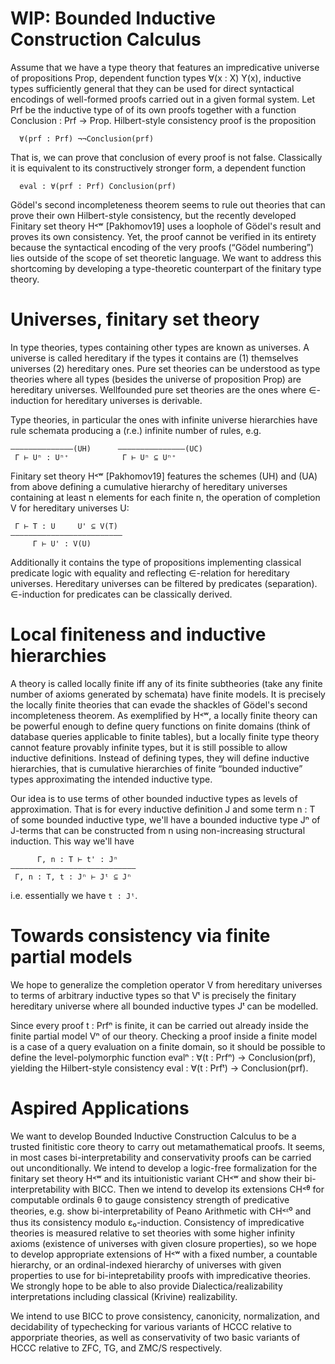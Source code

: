 WIP: Bounded Inductive Construction Calculus
============================================

Assume that we have a type theory that features an impredicative universe of propositions Prop, dependent function types ∀(x : X) Y(x), inductive types sufficiently general that they can be used for direct syntactical encodings of well-formed proofs carried out in a given formal system. Let Prf be the inductive type of of its own proofs together with a function Conclusion : Prf → Prop. Hilbert-style consistency proof is the proposition
```
  ∀(prf : Prf) ¬¬Conclusion(prf)
```
That is, we can prove that conclusion of every proof is not false. Classically it is equivalent to its constructively stronger form, a dependent function
```
  eval : ∀(prf : Prf) Conclusion(prf)
```

Gödel's second incompleteness theorem seems to rule out theories that can prove their own Hilbert-style consistency, but the recently developed Finitary set theory H˂ʷ [Pakhomov19] uses a loophole of Gödel's result and proves its own consistency. Yet, the proof cannot be verified in its entirety because the syntactical encoding of the very proofs (“Gödel numbering”) lies outside of the scope of set theoretic language. We want to address this shortcoming by developing a type-theoretic counterpart of the finitary type theory.


# Universes, finitary set theory

In type theories, types containing other types are known as universes. A universe is called hereditary if the types it contains are (1) themselves universes (2) hereditary ones. Pure set theories can be understood as type theories where all types (besides the universe of proposition Prop) are hereditary universes. Wellfounded pure set theories are the ones where ∈-induction for hereditary universes is derivable.

Type theories, in particular the ones with infinite universe hierarchies have rule schemata producing a (r.e.) infinite number of rules, e.g. 
```
–––––————–––––(UH)      –——––––————–––—(UC)
 Γ ⊢ Uⁿ : Uⁿ⁺            Γ ⊢ Uⁿ ⊆ Uⁿ⁺
```
Finitary set theory H˂ʷ [Pakhomov19] features the schemes (UH) and (UA) from above defining a cumulative hierarchy of hereditary universes containing at least n elements for each finite n, the operation of completion V for hereditary universes U:
```
 Γ ⊢ T : U     U' ⊆ V(T)
–––––————––––––––————–––—
     Γ ⊢ U' : V(U)
```

Additionally it contains the type of propositions implementing classical predicate logic with equality and reflecting ∈-relation for hereditary universes. Hereditary universes can be filtered by predicates (separation). ∈-induction for predicates can be classically derived.


# Local finiteness and inductive hierarchies

A theory is called locally finite iff any of its finite subtheories (take any finite number of axioms generated by schemata) have finite models. It is precisely the locally finite theories that can evade the shackles of Gödel's second incompleteness theorem. As exemplified by H˂ʷ, a locally finite theory can be powerful enough to define query functions on finite domains (think of database queries applicable to finite tables), but a locally finite type theory cannot feature provably infinite types, but it is still possible to allow inductive definitions. Instead of defining types, they will define inductive hierarchies, that is cumulative hierarchies of finite “bounded inductive” types approximating the intended inductive type.

Our idea is to use terms of other bounded inductive types as levels of approximation. That is for every inductive definition J and some term n : T of some bounded inductive type, we'll have a bounded inductive type Jⁿ of J-terms that can be constructed from n using non-increasing structural induction. This way we'll have
```
      Γ, n : T ⊢ t' : Jⁿ
––––––––––––––––––––––——————
 Γ, n : T, t : Jⁿ ⊢ Jᵗ ⊆ Jⁿ
```
i.e. essentially we have `t : Jᵗ`.


# Towards consistency via finite partial models

We hope to generalize the completion operator V from hereditary universes to terms of arbitrary inductive types so that Vᵗ is precisely the finitary hereditary universe where all bounded inductive types Jᵗ can be modelled.

Since every proof t : Prfⁿ is finite, it can be carried out already inside the finite partial model Vⁿ of our theory. Checking a proof inside a finite model is a case of a query evaluation on a finite domain, so it should be possible to define the level-polymorphic function evalⁿ : ∀(t : Prfⁿ) → Conclusion(prf), yielding the Hilbert-style consistency eval : ∀(t : Prfᵗ) → Conclusion(prf).

# Aspired Applications

We want to develop Bounded Inductive Construction Calculus to be a trusted finitistic core theory to carry out metamathematical proofs. It seems, in most cases bi-interpretability and conservativity proofs can be carried out unconditionally. We intend to develop a logic-free formalization for the finitary set theory H˂ʷ and its intuitionistic variant CH˂ʷ and show their bi-interpretability with BICC. Then we intend to develop its extensions CH˂ᶿ for computable ordinals θ to gauge consistency strength of predicative theories, e.g. show bi-interpretability of Peano Arithmetic with CH˂ᵋ⁰ and thus its consistency modulo ε₀-induction. Consistency of impredicative theories is measured relative to set theories with some higher infinity axioms (existence of universes with given closure properties), so we hope to develop appropriate extensions of H˂ʷ with a fixed number, a countable hierarchy, or an ordinal-indexed hierarchy of universes with given properties to use for bi-intepretability proofs with impredicative theories. We strongly hope to be able to also provide Dialectica/realizability interpretations including classical (Krivine) realizability.

We intend to use BICC to prove consistency, canonicity, normalization, and decidability of typechecking for various variants of HCCC relative to apporpriate theories, as well as conservativity of two basic variants of HCCC relative to ZFC, TG, and ZMC/S respectively.
